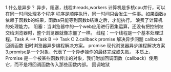 1.什么是异步？
异步，阻塞，线程threads,workers
计算机是多核cpu并行，可以在同一时间处理多个程序
程序是顺序执行，同一时间只会发生一件事。如果函数a依赖于函数b的结果，函数a只能等到函数b结束之后，才能执行。
浪费了计算机的处理能力。
阻塞：当浏览器中的一个web应用进行密集运算，还没有把控制权交给浏览器时，整个浏览器就像冻僵了一样。
线程：一个线程是一个基本处理过程。Task A --> Task B --> Task C
2.callback promise 解决异步问题
callback 回调函数 旧时浏览器异步编程解决方案。
promise 现代浏览器异步编程解决方案
3.promise是一个对象，代表了一个异步操作的最终完成或失败。
本质上，Promise 是一个被某些函数传出的对象，我们附加回调函数（callback）使用它，而不是将回调函数传入那些函数内部。
回调地狱
<!DOCTYPE html>
<html lang="en-US">
<body>
<script>
    //旧时callback
    chooseToppings(function(toppings) {
        placeOrder(toppings, function(order) {
            collectOrder(order, function(pizza) {
                eatPizza(pizza);
                }, failureCallback);
                }, failureCallback);
                }, failureCallback);
    //promise
    chooseToppings()
    .then(function(toppings) {
    return placeOrder(toppings);
    })
    .then(function(order) {
    return collectOrder(order);
    })
    .then(function(pizza) {
    eatPizza(pizza);
    })
    .catch(failureCallback);
    //()=>x 相当于 ()=>{return x;}
    chooseToppings()
    .then(toppings => placeOrder(toppings))
    .then(order => collectOrder(order))
    .then(pizza => eatPizza(pizza))
    .catch(failureCallback);
    /*不太理解
    最基本的，promise与事件监听器类似，但有一些差异：
    一个promise只能成功或失败一次。它不能成功或失败两次，并且一旦操作完成，它就无法从成功切换到失败，反之亦然。
    如果promise成功或失败并且您稍后添加成功/失败回调，则将调用正确的回调，即使事件发生在较早的时间。
    */
    /*事件监听器*/
<script>
<body>
<html>